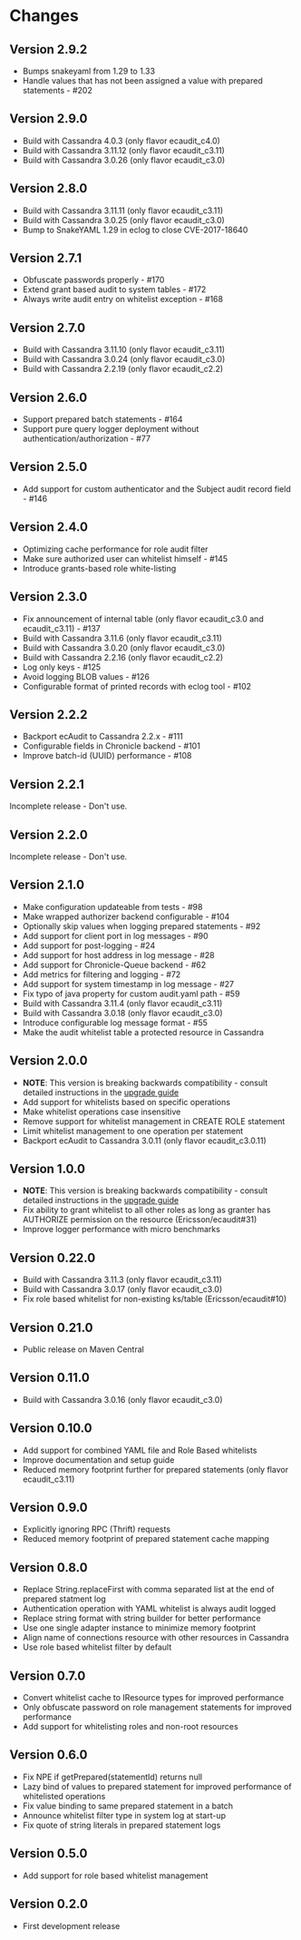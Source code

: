 # Changes

## Version 2.9.2
* Bumps snakeyaml from 1.29 to 1.33
* Handle values that has not been assigned a value with prepared statements - #202

## Version 2.9.0
* Build with Cassandra 4.0.3 (only flavor ecaudit_c4.0)
* Build with Cassandra 3.11.12 (only flavor ecaudit_c3.11)
* Build with Cassandra 3.0.26 (only flavor ecaudit_c3.0)

## Version 2.8.0
* Build with Cassandra 3.11.11 (only flavor ecaudit_c3.11)
* Build with Cassandra 3.0.25 (only flavor ecaudit_c3.0)
* Bump to SnakeYAML 1.29 in eclog to close CVE-2017-18640

## Version 2.7.1
* Obfuscate passwords properly - #170
* Extend grant based audit to system tables - #172
* Always write audit entry on whitelist exception - #168

## Version 2.7.0
* Build with Cassandra 3.11.10 (only flavor ecaudit_c3.11)
* Build with Cassandra 3.0.24 (only flavor ecaudit_c3.0)
* Build with Cassandra 2.2.19 (only flavor ecaudit_c2.2)

## Version 2.6.0
* Support prepared batch statements - #164
* Support pure query logger deployment without authentication/authorization - #77

## Version 2.5.0
* Add support for custom authenticator and the Subject audit record field - #146

## Version 2.4.0
* Optimizing cache performance for role audit filter
* Make sure authorized user can whitelist himself - #145
* Introduce grants-based role white-listing

## Version 2.3.0
* Fix announcement of internal table (only flavor ecaudit_c3.0 and ecaudit_c3.11) - #137
* Build with Cassandra 3.11.6 (only flavor ecaudit_c3.11)
* Build with Cassandra 3.0.20 (only flavor ecaudit_c3.0)
* Build with Cassandra 2.2.16 (only flavor ecaudit_c2.2)
* Log only keys - #125
* Avoid logging BLOB values - #126
* Configurable format of printed records with eclog tool - #102

## Version 2.2.2
* Backport ecAudit to Cassandra 2.2.x - #111
* Configurable fields in Chronicle backend - #101
* Improve batch-id (UUID) performance - #108

## Version 2.2.1
Incomplete release - Don't use.

## Version 2.2.0
Incomplete release - Don't use.

## Version 2.1.0
* Make configuration updateable from tests - #98
* Make wrapped authorizer backend configurable - #104
* Optionally skip values when logging prepared statements - #92
* Add support for client port in log messages - #90
* Add support for post-logging - #24
* Add support for host address in log message - #28
* Add support for Chronicle-Queue backend - #62
* Add metrics for filtering and logging - #72
* Add support for system timestamp in log message - #27
* Fix typo of java property for custom audit.yaml path - #59
* Build with Cassandra 3.11.4 (only flavor ecaudit_c3.11)
* Build with Cassandra 3.0.18 (only flavor ecaudit_c3.0)
* Introduce configurable log message format - #55
* Make the audit whitelist table a protected resource in Cassandra

## Version 2.0.0
* __NOTE__: This version is breaking backwards compatibility - consult detailed instructions in the [upgrade guide](UPGRADING.md)
* Add support for whitelists based on specific operations
* Make whitelist operations case insensitive
* Remove support for whitelist management in CREATE ROLE statement
* Limit whitelist management to one operation per statement
* Backport ecAudit to Cassandra 3.0.11 (only flavor ecaudit_c3.0.11)

## Version 1.0.0
* __NOTE__: This version is breaking backwards compatibility - consult detailed instructions in the [upgrade guide](UPGRADING.md)
* Fix ability to grant whitelist to all other roles as long as granter has AUTHORIZE permission on the resource (Ericsson/ecaudit#31)
* Improve logger performance with micro benchmarks

## Version 0.22.0
* Build with Cassandra 3.11.3 (only flavor ecaudit_c3.11)
* Build with Cassandra 3.0.17 (only flavor ecaudit_c3.0)
* Fix role based whitelist for non-existing ks/table (Ericsson/ecaudit#10)

## Version 0.21.0
* Public release on Maven Central

## Version 0.11.0
* Build with Cassandra 3.0.16 (only flavor ecaudit_c3.0)

## Version 0.10.0
* Add support for combined YAML file and Role Based whitelists
* Improve documentation and setup guide
* Reduced memory footprint further for prepared statements (only flavor ecaudit_c3.11)

## Version 0.9.0
* Explicitly ignoring RPC (Thrift) requests
* Reduced memory footprint of prepared statement cache mapping

## Version 0.8.0
* Replace String.replaceFirst with comma separated list at the end of prepared statment log
* Authentication operation with YAML whitelist is always audit logged
* Replace string format with string builder for better performance
* Use one single adapter instance to minimize memory footprint
* Align name of connections resource with other resources in Cassandra
* Use role based whitelist filter by default

## Version 0.7.0
* Convert whitelist cache to IResource types for improved performance
* Only obfuscate password on role management statements for improved performance
* Add support for whitelisting roles and non-root resources

## Version 0.6.0
* Fix NPE if getPrepared(statementId) returns null
* Lazy bind of values to prepared statement for improved performance of whitelisted operations
* Fix value binding to same prepared statement in a batch
* Announce whitelist filter type in system log at start-up
* Fix quote of string literals in prepared statement logs

## Version 0.5.0
* Add support for role based whitelist management

## Version 0.2.0
* First development release


